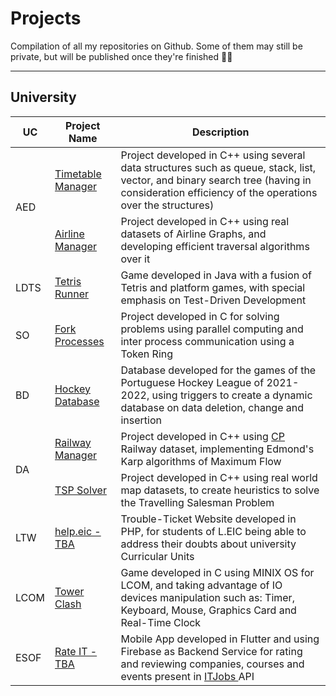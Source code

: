 # Projects
Compilation of all my repositories on Github. Some of them may still be private, but will be published once they're finished 👷‍♂️

---
## University

<table>
  <thead>
    <tr>
      <th>UC</th>
      <th>Project Name</th>
      <th>Description</th>
    </tr>
  </thead>
  <tbody>
    <tr>
      <td rowspan=2>AED</td>
      <td><a href="https://github.com/francis802/Timetable-Manager">Timetable Manager</a></td>
      <td>Project developed in C++ using several data structures such as queue, stack, list, vector, and binary search tree (having in consideration efficiency of the operations over the structures)</td>
    </tr>
    <tr>
      <td><a href="https://github.com/francis802/Airlines-Manager">Airline Manager</a></td>
      <td>Project developed in C++ using real datasets of Airline Graphs, and developing efficient traversal algorithms over it</td>
    </tr>
    <tr>
      <td> LDTS </td>
      <td><a href="https://github.com/francis802/Tetris-Runner">Tetris Runner</a></td>
      <td> Game developed in Java with a fusion of Tetris and platform games, with special emphasis on Test-Driven Development </td>
    </tr>
    <tr>
      <td> SO </td>
      <td><a href="https://github.com/francis802/Fork-Processes">Fork Processes</a></td>
      <td> Project developed in C for solving problems using parallel computing and inter process communication using a Token Ring </td>
    </tr>
    <tr>
      <td> BD </td>
      <td><a href="https://github.com/francis802/Hockey-Database">Hockey Database</a></td>
      <td> Database developed for the games of the Portuguese Hockey League of 2021-2022, using triggers to create a dynamic database on data deletion, change and insertion </td>
    </tr>
    <tr>
      <td rowspan=2>DA</td>
      <td><a href="https://github.com/francis802/Railway-Manager">Railway Manager</a></td>
      <td> Project developed in C++ using <a href="https://www.cp.pt/passageiros/pt">CP</a> Railway dataset, implementing Edmond's Karp algorithms of Maximum Flow </td>
    </tr>
    <tr>
      <td><a href="https://github.com/francis802/TSP-Solver">TSP Solver</a></td>
      <td> Project developed in C++ using real world map datasets, to create heuristics to solve the Travelling Salesman Problem </td>
    </tr>
    <tr>
      <td> LTW </td>
      <td><a href="https://github.com/francis802/heLpEIC">help.eic - TBA</a></td>
      <td> Trouble-Ticket Website developed in PHP, for students of L.EIC being able to address their doubts about university Curricular Units </td>
    </tr>
    <tr>
      <td> LCOM </td>
      <td><a href="https://github.com/francis802/Tower-Clash">Tower Clash</a></td>
      <td> Game developed in C using MINIX OS for LCOM, and taking advantage of IO devices manipulation such as: Timer, Keyboard, Mouse, Graphics Card and Real-Time Clock </td>
    </tr>
    <tr>
      <td> ESOF </td>
      <td><a href="https://github.com/francis802/Rate-IT">Rate IT - TBA</a></td>
      <td> Mobile App developed in Flutter and using Firebase as Backend Service for rating and reviewing companies, courses and events present in <a href="https://www.itjobs.pt/"> ITJobs </a> API </td>
    </tr>
  </tbody>
</table>
